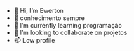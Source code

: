 - 👋 Hi, I’m Ewerton
- 👀 conhecimento sempre
- 🌱 I’m currently learning  programação
- 💞️ I’m looking to collaborate on  projetos 
- 📫  Low  profile

<!---
Tomyzk/Tomyzk is a ✨ special ✨ repository because its `README.md` (this file) appears on your GitHub profile.
You can click the Preview link to take a look at your changes.
--->
